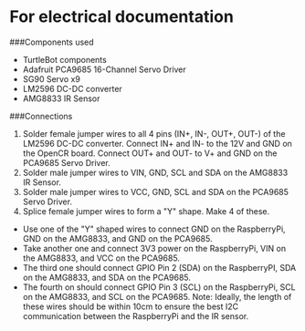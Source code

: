 # For electrical documentation

###Components used
- TurtleBot components
- Adafruit PCA9685 16-Channel Servo Driver
- SG90 Servo x9
- LM2596 DC-DC converter
- AMG8833 IR Sensor

###Connections
1. Solder female jumper wires to all 4 pins (IN+, IN-, OUT+, OUT-) of the LM2596 DC-DC converter. Connect IN+ and IN- to the 12V and GND on the OpenCR board. Connect OUT+ and OUT- to V+ and GND on the PCA9685 Servo Driver.
2. Solder male jumper wires to VIN, GND, SCL and SDA on the AMG8833 IR Sensor.
3. Solder male jumper wires to VCC, GND, SCL and SDA on the PCA9685 Servo Driver.
4. Splice female jumper wires to form a "Y" shape. Make 4 of these. 
- Use one of the "Y" shaped wires to connect GND on the RaspberryPi, GND on the AMG8833, and GND on the PCA9685.
- Take another one and connect 3V3 power on the RaspberryPi, VIN on the AMG8833, and VCC on the PCA9685.
- The third one should connect GPIO Pin 2 (SDA) on the RaspberryPI, SDA on the AMG8833, and SDA on the PCA9685.
- The fourth on should connect GPIO Pin 3 (SCL) on the RaspberryPi, SCL on the AMG8833, and SCL on the PCA9685.
Note: Ideally, the length of these wires should be within 10cm to ensure the best I2C communication between the RaspberryPi and the IR sensor. 
